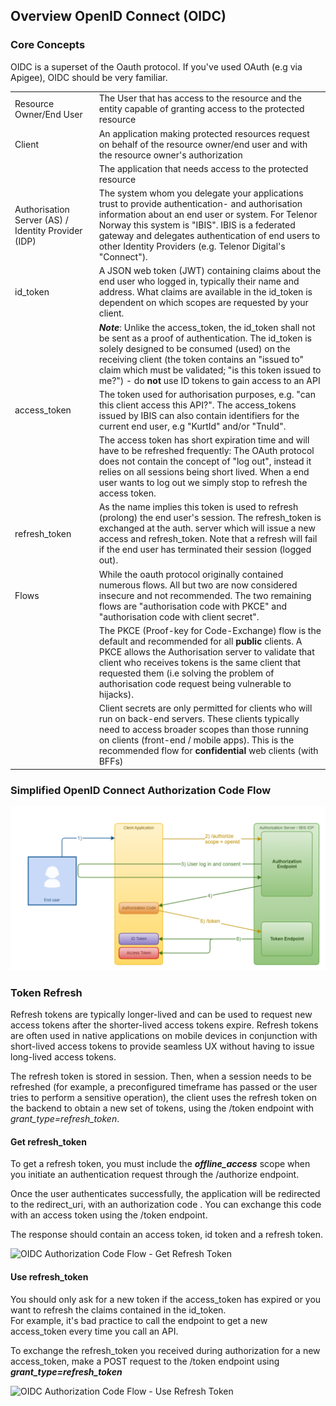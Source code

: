 ## Overview OpenID Connect (OIDC)



### Core Concepts

OIDC is a superset of the Oauth protocol. If you've used OAuth (e.g via Apigee), OIDC should be very familiar.

|                           |                      |
| ------------------------- | -------------------- |
| Resource Owner/End User   | The User that has access to the resource and the entity capable of granting access to the protected resource |
| Client                    | An application making protected resources request on behalf of the resource owner/end user and with the resource owner's authorization |
|                           | The application that needs access to the protected resource |
| Authorisation Server (AS) / Identity Provider (IDP)  | The system whom you delegate your applications trust to provide authentication- and authorisation information about an end user or system. For Telenor Norway this system is "IBIS". IBIS is a federated gateway and delegates authentication of end users to other Identity Providers (e.g. Telenor Digital's "Connect"). |
| id\_token                 | A JSON web token (JWT) containing claims about the end user who logged in, typically their name and address. What claims are available in the id\_token is dependent on which scopes are requested by your client. |
|                           | _**Note**_: Unlike the access\_token, the id\_token shall not be sent as a proof of authentication. The id\_token is solely designed to be consumed (used) on the receiving client (the token contains an "issued to" claim which must be validated; "is this token issued to me?") - do **not** use ID tokens to gain access to an API |
| access\_token             | The token used for authorisation purposes, e.g. "can this client access this API?". The access\_tokens issued by IBIS can also contain identifiers for the current end user, e.g "KurtId" and/or "TnuId". |
|                           | The access token has short expiration time and will have to be refreshed frequently: The OAuth protocol does not contain the concept of "log out", instead it relies on all sessions being short lived. When a end user wants to log out we simply stop to refresh the access token. |
| refresh\_token            | As the name implies this token is used to refresh (prolong) the end user's session. The refresh\_token is exchanged at the auth. server which will issue a new access and refresh\_token. Note that a refresh will fail if the end user has terminated their session (logged out). |
| Flows                     | While the oauth protocol originally contained numerous flows. All but two are now considered insecure and not recommended. The two remaining flows are "authorisation code with PKCE" and "authorisation code with client secret". |
|                           | The PKCE (Proof-key for Code-Exchange) flow is the default and recommended for all **public** clients. A PKCE allows the Authorisation server to validate that client who receives tokens is the same client that requested them (i.e solving the problem of authorisation code request being vulnerable to hijacks). |
|                           | Client secrets are only permitted for clients who will run on back-end servers. These clients typically need to access broader scopes than those running on clients (front-end / mobile apps). This is the recommended flow for **confidential** web clients (with BFFs) |

### Simplified OpenID Connect Authorization Code Flow

![OIDC Authorization Code Flow](images/IntegrationGuide_AuthCodeFlow-simplified.png)


### Token Refresh

Refresh tokens are typically longer-lived and can be used to request new access tokens after the shorter-lived access tokens expire. Refresh tokens are often used in native applications on mobile devices in conjunction with short-lived access tokens to provide seamless UX without having to issue long-lived access tokens.

The refresh token is stored in session. Then, when a session needs to be refreshed (for example, a preconfigured timeframe has passed or the user tries to perform a sensitive operation), the client uses the refresh token on the backend to obtain a new set of tokens, using the /token endpoint with _grant\_type=refresh\_token_.

#### Get refresh\_token

To get a refresh token, you must include the _**offline\_access**_ scope when you initiate an authentication request through the /authorize endpoint.

Once the user authenticates successfully, the application will be redirected to the redirect\_uri, with an authorization code . You can exchange this code with an access token using the /token endpoint.

The response should contain an access token, id token and a refresh token.

![OIDC Authorization Code Flow - Get Refresh Token](https://www.websequencediagrams.com/files/render?link=MA7p4bbC80u1UC3pNhxTgQW6VxfCslFlBOEdVh2jr9h5ejh0WPq7KydLkOTElSkc)

#### Use refresh\_token

You should only ask for a new token if the access\_token has expired or you want to refresh the claims contained in the id\_token.  
For example, it's bad practice to call the endpoint to get a new access\_token every time you call an API. 

To exchange the refresh\_token you received during authorization for a new access\_token, make a POST request to the /token endpoint using _**grant\_type=refresh\_token**_

![OIDC Authorization Code Flow - Use Refresh Token](https://www.websequencediagrams.com/files/render?link=zAFGUc97cQ2vyov0ZhSA6qhSvWvBneegE8bWKv75CsGmYLQZ3lMQVcAmwCe69B84)